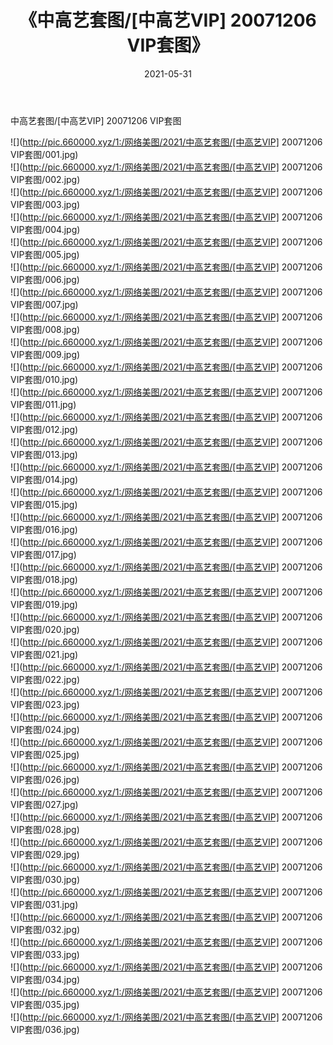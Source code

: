 ﻿---
layout: post
title:  《中高艺套图/[中高艺VIP] 20071206 VIP套图》
date:   2021-05-31
img: http://pic.660000.xyz/1:/网络美图/2021/中高艺套图/[中高艺VIP] 20071206 VIP套图/000.jpg
categories: [美女, 清纯, 唯美]
---

中高艺套图/[中高艺VIP] 20071206 VIP套图

 ![](http://pic.660000.xyz/1:/网络美图/2021/中高艺套图/[中高艺VIP] 20071206 VIP套图/001.jpg) <br>![](http://pic.660000.xyz/1:/网络美图/2021/中高艺套图/[中高艺VIP] 20071206 VIP套图/002.jpg) <br>![](http://pic.660000.xyz/1:/网络美图/2021/中高艺套图/[中高艺VIP] 20071206 VIP套图/003.jpg) <br>![](http://pic.660000.xyz/1:/网络美图/2021/中高艺套图/[中高艺VIP] 20071206 VIP套图/004.jpg) <br>![](http://pic.660000.xyz/1:/网络美图/2021/中高艺套图/[中高艺VIP] 20071206 VIP套图/005.jpg) <br>![](http://pic.660000.xyz/1:/网络美图/2021/中高艺套图/[中高艺VIP] 20071206 VIP套图/006.jpg) <br>![](http://pic.660000.xyz/1:/网络美图/2021/中高艺套图/[中高艺VIP] 20071206 VIP套图/007.jpg) <br>![](http://pic.660000.xyz/1:/网络美图/2021/中高艺套图/[中高艺VIP] 20071206 VIP套图/008.jpg) <br>![](http://pic.660000.xyz/1:/网络美图/2021/中高艺套图/[中高艺VIP] 20071206 VIP套图/009.jpg) <br>![](http://pic.660000.xyz/1:/网络美图/2021/中高艺套图/[中高艺VIP] 20071206 VIP套图/010.jpg) <br>![](http://pic.660000.xyz/1:/网络美图/2021/中高艺套图/[中高艺VIP] 20071206 VIP套图/011.jpg) <br>![](http://pic.660000.xyz/1:/网络美图/2021/中高艺套图/[中高艺VIP] 20071206 VIP套图/012.jpg) <br>![](http://pic.660000.xyz/1:/网络美图/2021/中高艺套图/[中高艺VIP] 20071206 VIP套图/013.jpg) <br>![](http://pic.660000.xyz/1:/网络美图/2021/中高艺套图/[中高艺VIP] 20071206 VIP套图/014.jpg) <br>![](http://pic.660000.xyz/1:/网络美图/2021/中高艺套图/[中高艺VIP] 20071206 VIP套图/015.jpg) <br>![](http://pic.660000.xyz/1:/网络美图/2021/中高艺套图/[中高艺VIP] 20071206 VIP套图/016.jpg) <br>![](http://pic.660000.xyz/1:/网络美图/2021/中高艺套图/[中高艺VIP] 20071206 VIP套图/017.jpg) <br>![](http://pic.660000.xyz/1:/网络美图/2021/中高艺套图/[中高艺VIP] 20071206 VIP套图/018.jpg) <br>![](http://pic.660000.xyz/1:/网络美图/2021/中高艺套图/[中高艺VIP] 20071206 VIP套图/019.jpg) <br>![](http://pic.660000.xyz/1:/网络美图/2021/中高艺套图/[中高艺VIP] 20071206 VIP套图/020.jpg) <br>![](http://pic.660000.xyz/1:/网络美图/2021/中高艺套图/[中高艺VIP] 20071206 VIP套图/021.jpg) <br>![](http://pic.660000.xyz/1:/网络美图/2021/中高艺套图/[中高艺VIP] 20071206 VIP套图/022.jpg) <br>![](http://pic.660000.xyz/1:/网络美图/2021/中高艺套图/[中高艺VIP] 20071206 VIP套图/023.jpg) <br>![](http://pic.660000.xyz/1:/网络美图/2021/中高艺套图/[中高艺VIP] 20071206 VIP套图/024.jpg) <br>![](http://pic.660000.xyz/1:/网络美图/2021/中高艺套图/[中高艺VIP] 20071206 VIP套图/025.jpg) <br>![](http://pic.660000.xyz/1:/网络美图/2021/中高艺套图/[中高艺VIP] 20071206 VIP套图/026.jpg) <br>![](http://pic.660000.xyz/1:/网络美图/2021/中高艺套图/[中高艺VIP] 20071206 VIP套图/027.jpg) <br>![](http://pic.660000.xyz/1:/网络美图/2021/中高艺套图/[中高艺VIP] 20071206 VIP套图/028.jpg) <br>![](http://pic.660000.xyz/1:/网络美图/2021/中高艺套图/[中高艺VIP] 20071206 VIP套图/029.jpg) <br>![](http://pic.660000.xyz/1:/网络美图/2021/中高艺套图/[中高艺VIP] 20071206 VIP套图/030.jpg) <br>![](http://pic.660000.xyz/1:/网络美图/2021/中高艺套图/[中高艺VIP] 20071206 VIP套图/031.jpg) <br>![](http://pic.660000.xyz/1:/网络美图/2021/中高艺套图/[中高艺VIP] 20071206 VIP套图/032.jpg) <br>![](http://pic.660000.xyz/1:/网络美图/2021/中高艺套图/[中高艺VIP] 20071206 VIP套图/033.jpg) <br>![](http://pic.660000.xyz/1:/网络美图/2021/中高艺套图/[中高艺VIP] 20071206 VIP套图/034.jpg) <br>![](http://pic.660000.xyz/1:/网络美图/2021/中高艺套图/[中高艺VIP] 20071206 VIP套图/035.jpg) <br>![](http://pic.660000.xyz/1:/网络美图/2021/中高艺套图/[中高艺VIP] 20071206 VIP套图/036.jpg) <br>